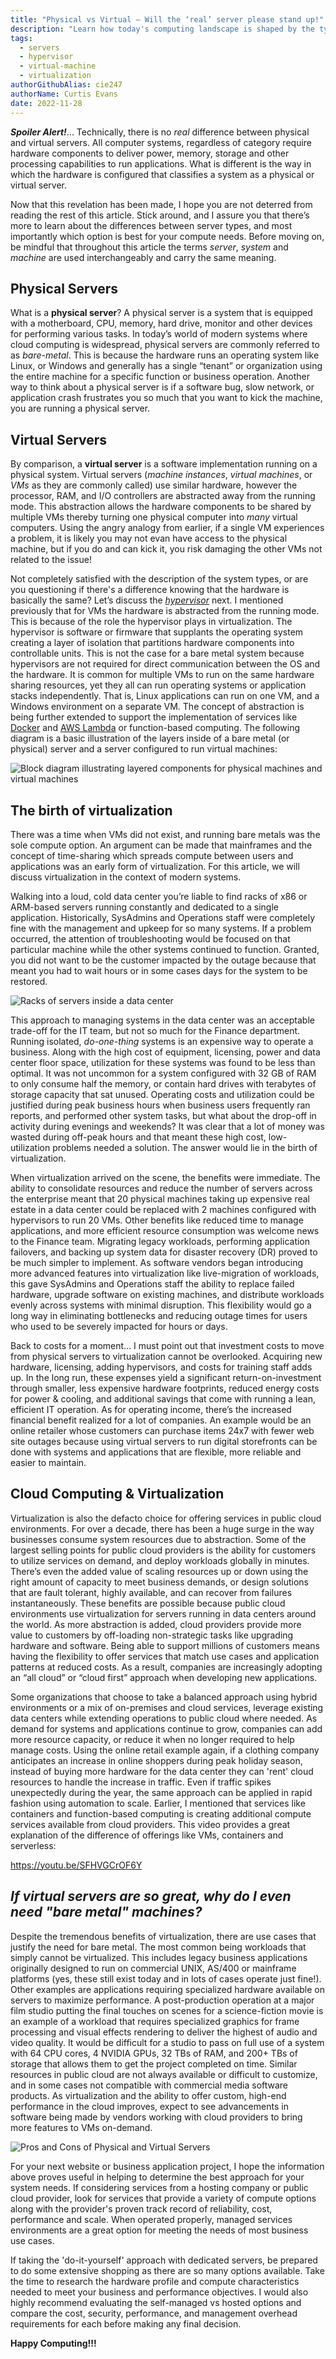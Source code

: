 ```yaml
---
title: "Physical vs Virtual — Will the ‘real’ server please stand up!"
description: "Learn how today's computing landscape is shaped by the types of servers that are available to developers, users and businesses."
tags:
  - servers
  - hypervisor
  - virtual-machine
  - virtualization
authorGithubAlias: cie247
authorName: Curtis Evans
date: 2022-11-28
---
```


***Spoiler Alert!***... Technically, there is no *real* difference between physical and virtual servers. All computer systems, regardless of category require hardware components to deliver power, memory, storage and other processing capabilities to run applications. What is different is the way in which the hardware is configured that classifies a system as a physical or virtual server. 

Now that this revelation has been made, I hope you are not deterred from reading the rest of this article. Stick around, and I assure you that there’s more to learn about the differences between server types, and most importantly which option is best for your compute needs. Before moving on, be mindful that throughout this article the terms *server*, *system* and *machine* are used interchangeably and carry the same meaning.

## Physical Servers

What is a **physical server**? A physical server is a system that is equipped with a motherboard, CPU, memory, hard drive, monitor and other devices for performing various tasks. In today’s world of modern systems where cloud computing is widespread, physical servers are commonly referred to as *bare-metal*. This is because the hardware runs an operating system like Linux, or Windows and generally has a single “tenant” or organization using the entire machine for a specific function or business operation. Another way to think about a physical server is if a software bug, slow network, or application crash frustrates you so much that you want to kick the machine, you are running a physical server.

## Virtual Servers

By comparison, a **virtual server** is a software implementation running on a physical system. Virtual servers (*machine instances*, *virtual machines*, or *VMs* as they are commonly called) use similar hardware, however the processor, RAM, and I/O controllers are abstracted away from the running mode. This abstraction allows the hardware components to be shared by multiple VMs thereby turning one physical computer into *many* virtual computers. Using the angry analogy from earlier, if a single VM experiences a problem, it is likely you may not evan have access to the physical machine, but if you do and can kick it, you risk damaging the other VMs not related to the issue!

Not completely satisfied with the description of the system types, or are you questioning if there's a difference knowing that the hardware is basically the same? Let’s discuss the [*hypervisor*](https://en.wikipedia.org/wiki/Hypervisor) next. I mentioned previously that for VMs the hardware is abstracted from the running mode. This is because of the role the hypervisor plays in virtualization. The hypervisor is software or firmware that supplants the operating system creating a layer of isolation that partitions hardware components into controllable units. This is not the case for a bare metal system because hypervisors are not required for direct communication between the OS and the hardware. It is common for multiple VMs to run on the same hardware sharing resources, yet they all can run operating systems or application stacks independently. That is, Linux applications can run on one VM, and a Windows environment on a separate VM. The concept of abstraction is being further extended to support the implementation of services like [Docker](https://docker.com) and [AWS Lambda](https://docs.aws.amazon.com/lambda/latest/dg/getting-started.html) or function-based computing. The following diagram is a basic illustration of the layers inside of a bare metal (or physical) server and a server configured to run virtual machines:

![Block diagram illustrating layered components for physical machines and virtual machines](images/physical-vs-virtual1.jpg "Physical vs Virtual Server Layers")

## The birth of virtualization

There was a time when VMs did not exist, and running bare metals was the sole compute option. An argument can be made that mainframes and the concept of time-sharing which spreads compute between users and applications was an early form of virtualization. For this article, we will discuss virtualization in the context of modern systems.

Walking into a loud, cold data center you’re liable to find racks of x86 or ARM-based servers running constantly and dedicated to a single application. Historically, SysAdmins and Operations staff were completely fine with the management and upkeep for so many systems. If a problem occurred, the attention of troubleshooting would be focused on that particular machine while the other systems continued to function. Granted, you did not want to be the customer impacted by the outage because that meant you had to wait hours or in some cases days for the system to be restored.

![Racks of servers inside a data center](images/data-center-with-servers.png "Data Center")

This approach to managing systems in the data center was an acceptable trade-off for the IT team, but not so much for the Finance department. Running isolated, *do-one-thing* systems is an expensive way to operate a business. Along with the high cost of equipment, licensing, power and data center floor space, utilization for these systems was found to be less than optimal. It was not uncommon for a system configured with 32 GB of RAM to only consume half the memory, or contain hard drives with terabytes of storage capacity that sat unused. Operating costs and utilization could be justified during peak business hours when business users frequently ran reports, and performed other system tasks, but what about the drop-off in activity during evenings and weekends? It was clear that a lot of money was wasted during off-peak hours and that meant these high cost, low-utilization problems needed a solution. The answer would lie in the birth of virtualization. 

When virtualization arrived on the scene, the benefits were immediate. The ability to consolidate resources and reduce the number of servers across the enterprise meant that 20 physical machines taking up expensive real estate in a data center could be replaced with 2 machines configured with hypervisors to run 20 VMs. Other benefits like reduced time to manage applications, and more efficient resource consumption was welcome news to the Finance team. Migrating legacy workloads, performing application failovers, and backing up system data for disaster recovery (DR) proved to be much simpler to implement. As software vendors began introducing more advanced features into virtualization like live-migration of workloads, this gave SysAdmins and Operations staff the ability to replace failed hardware, upgrade software on existing machines, and distribute workloads evenly across systems with minimal disruption. This flexibility would go a long way in eliminating bottlenecks and reducing outage times for users who used to be severely impacted for hours or days.

Back to costs for a moment... I must point out that investment costs to move from physical servers to virtualization cannot be overlooked. Acquiring new hardware, licensing, adding hypervisors, and costs for training staff adds up. In the long run, these expenses yield a significant return-on-investment through smaller, less expensive hardware footprints, reduced energy costs for power & cooling, and additional savings that come with running a lean, efficient IT operation. As for operating income, there’s the increased financial benefit realized for a lot of companies. An example would be an online retailer whose customers can purchase items 24x7 with fewer web site outages because using virtual servers to run digital storefronts can be done with systems and applications that are flexible, more reliable and easier to maintain.

## Cloud Computing & Virtualization

Virtualization is also the defacto choice for offering services in public cloud environments. For over a decade, there has been a huge surge in the way businesses consume system resources due to abstraction. Some of the largest selling points for public cloud providers is the ability for customers to utilize services on demand, and deploy workloads globally in minutes. There’s even the added value of scaling resources up or down using the right amount of capacity to meet business demands, or design solutions that are fault tolerant, highly available, and can recover from failures instantaneously. These benefits are possible because public cloud environments use virtualization for servers running in data centers around the world. As more abstraction is added, cloud providers provide more value to customers by off-loading non-strategic tasks like upgrading hardware and software. Being able to support millions of customers means having the flexibility to offer services that match use cases and application patterns at reduced costs. As a result, companies are increasingly adopting an “all cloud” or “cloud first” approach when developing new applications.

Some organizations that choose to take a balanced approach using hybrid environments or a mix of on-premises and cloud services, leverage existing data centers while extending operations to public cloud where needed. As demand for systems and applications continue to grow, companies can add more resource capacity, or reduce it when no longer required to help manage costs. Using the online retail example again, if a clothing company anticipates an increase in online shoppers during peak holiday season, instead of buying more hardware for the data center they can 'rent' cloud resources to handle the increase in traffic. Even if traffic spikes unexpectedly during the year, the same approach can be applied in rapid fashion using automation to scale. Earlier, I mentioned that services like containers and function-based computing is creating additional compute services available from cloud providers. This video provides a great explanation of the difference of offerings like VMs, containers and serverless:

https://youtu.be/SFHVGCrOF6Y

## *If virtual servers are so great, why do I even need "bare metal" machines?*

Despite the tremendous benefits of virtualization, there are use cases that justify the need for bare metal. The most common being  workloads that simply cannot be virtualized. This includes legacy business applications originally designed to run on commercial UNIX, AS/400 or mainframe platforms (yes, these still exist today and in lots of cases operate just fine!). Other examples are applications requiring specialized hardware available on servers to maximize performance. A post-production operation at a major film studio putting the final touches on scenes for a science-fiction movie is an example of a workload that requires specialized graphics for frame processing and visual effects rendering to deliver the highest of audio and video quality. It would be difficult for a studio to pass on full use of a system with 64 CPU cores, 4 NVIDIA GPUs, 32 TBs of RAM, and 200+ TBs of storage that allows them to get the project completed on time. Similar resources in public cloud are not always available or difficult to customize, and in some cases not compatible with commercial media software products. As virtualization and the ability to offer custom, high-end performance in the cloud improves, expect to see advancements in software being made by vendors working with cloud providers to bring more features to VMs on-demand.  

![Pros and Cons of Physical and Virtual Servers](images/physical-vs-virtual2.png "Physical vs Virtual Server Comparison")

For your next website or business application project, I hope the information above proves useful in helping to determine the best approach for your system needs. If considering services from a hosting company or public cloud provider, look for services that provide a variety of compute options along with the provider's proven track record of reliability, cost, performance and scale. When operated properly, managed services environments are a great option for meeting the needs of most business use cases.

If taking the 'do-it-yourself' approach with dedicated servers, be prepared to do some extensive shopping as there are so many options available. Take the time to research the hardware profile and compute characteristics needed to meet your business and performance objectives. I would also highly recommend evaluating the self-managed vs hosted options and compare the cost, security, performance, and management overhead requirements for each before making any final decision.

**Happy Computing!!!**
